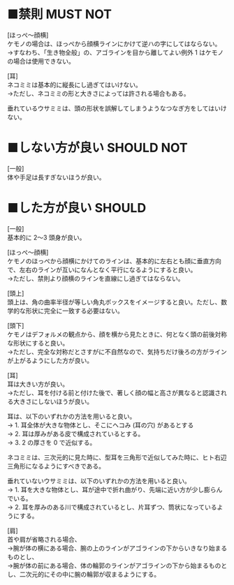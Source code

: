 ﻿# ■禁則 MUST NOT
[ほっぺ～顔横]  
ケモノの場合は、ほっぺから顔横ラインにかけて逆ハの字にしてはならない。  
→すなわち、「生き物全般」の、アゴラインを目から離してよい例外 1 はケモノの場合は使用できない。  

[耳]  
ネコミミは基本的に縦長にし過ぎてはいけない。  
→ただし、ネコミミの形と大きさによっては許される場合もある。  

垂れているウサミミは、頭の形状を誤解してしまうようなつなぎ方をしてはいけない。  

# ■しない方が良い SHOULD NOT
[一般]  
体や手足は長すぎないほうが良い。  

# ■した方が良い SHOULD
[一般]  
基本的に 2～3 頭身が良い。  

[ほっぺ～顔横]  
ケモノのほっぺから顔横にかけてのラインは、基本的に左右とも顔に垂直方向で、左右のラインが互いになんとなく平行になるようにすると良い。  
→ただし、禁則より顔横のラインを直線にし過ぎてはならない。  

[頭上]  
頭上は、角の曲率半径が等しい角丸ボックスをイメージすると良い。ただし、数学的な形状に完全に一致する必要はない。  

[頭下]  
ケモノはデフォルメの観点から、顔を横から見たときに、何となく頭の前後対称な形状にすると良い。  
→ただし、完全な対称だとさすがに不自然なので、気持ちだけ後ろの方がラインが上がるようにした方が良い。  

[耳]  
耳は大きい方が良い。  
→ただし、耳を付ける前と付けた後で、著しく顔の幅と高さが異なると認識される大きさにしないほうが良い。  

耳は、以下のいずれかの方法を用いると良い。  
→ 1. 耳全体が大きな物体とし、そこにヘコみ (耳の穴) があるとする  
→ 2. 耳は厚みがある皮で構成されているとする。  
→ 3. 2 の厚さを 0 で近似する。  

ネコミミは、三次元的に見た時に、型耳を三角形で近似してみた時に、ヒト右辺三角形になるようにすべきである。  

垂れていないウサミミは、以下のいずれかの方法を用いると良い。  
→ 1. 耳を大きな物体とし、耳が途中で折れ曲がり、先端に近い方が少し膨らんでいる。  
→ 2. 耳を厚みのある川で構成されているとし、片耳ずつ、筒状になっているようにする。  

[肩]  
首や肩が省略される場合、  
→腕が体の横にある場合、腕の上のラインがアゴラインの下からいきなり始まるものとし、  
→腕が体の前にある場合、体の輪郭のラインがアゴラインの下から始まるものとし、二次元的にその中に腕の輪郭が収まるようにする。  
